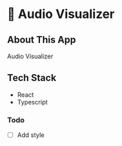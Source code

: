 # 🎵 Audio Visualizer

## About This App

Audio Visualizer

## Tech Stack
* React
* Typescript

### Todo
- [ ] Add style
